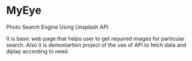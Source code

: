 # MyEye
Photo Search Engine Using Unsplash API

It is basic web page that helps user to get required images for particular search.
Also it is demostartion project of the use of API to fetch data and diplay according to need.
